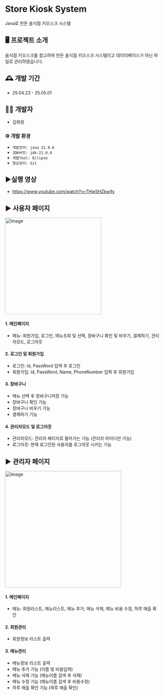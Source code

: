
# Store Kiosk System
Java로 만든 음식점 키오스크 시스템

## 🖥️ 프로젝트 소개
음식점 키오스크를 참고하여 만든 음식점 키오스크 시스템이고 
데이터베이스가 아닌 파일로 관리하였습니다.
<br>

## 🕰️ 개발 기간
* 25.04.23 - 25.05.01

## 👦🏻 개발자
 - 김화랑

### ⚙️ 개발 환경
- `개발언어: java 21.0.6`
- `JDK버전: jdk-21.0.6`
- `개발Tool: Eclipse`
- `형상관리: Git`

##  ▶️실행 영상
 - https://www.youtube.com/watch?v=THwSHZkwifs
## ▶ 사용자 페이지
<img width="314" alt="Image" src="https://github.com/user-attachments/assets/96fbe680-2e9e-44f5-9283-a1cdc5f6d47e" />

#### 1. 메인페이지 
- 메뉴: 회원가입, 로그인, 메뉴조회 및 선택, 장바구니 확인 및 비우기, 결제하기, 관리자모드, 로그아웃

#### 2. 로그인 및 회원가입
- 로그인: Id, PassWord 입력 후 로그인
- 회원가입: Id, PassWord, Name, PhoneNumber 입력 후 회원가입

#### 3. 장바구니
- 메뉴 선택 후 장바구니저장 기능
- 장바구니 확인 기능
- 장바구니 비우기 기능
- 결제하기 기능

#### 4. 관리자모드 및 로그아웃
- 관리자모드: 관리자 페이지로 들어가는 기능 (관리자 아이디만 가능)
- 로그아웃: 현재 로그인된 사용자를 로그아웃 시키는 기능
  
## ▶ 관리자 페이지
<img width="379" alt="Image" src="https://github.com/user-attachments/assets/316ae261-e1c6-4824-afe6-a13f0a33ecae" />

#### 1. 메인페이지 
- 메뉴: 회원리스트, 메뉴리스트, 메뉴 추가, 메뉴 삭제, 메뉴 비용 수정, 하루 매출 확인

#### 2. 회원관리
- 회원정보 리스트 출력

#### 3. 메뉴관리
- 메뉴정보 리스트 출력
- 메뉴 추가 기능 (이름 및 비용입력)
- 메뉴 삭제 기능 (메뉴이름 검색 후 삭제)
- 메뉴 수정 기능 (메뉴이름 검색 후 비용수정)
- 하루 매출 확인 기능 (하루 매출 확인) 
